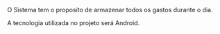 O Sistema tem o proposito de armazenar todos os gastos durante o dia.

A tecnologia utilizada no projeto será Android.